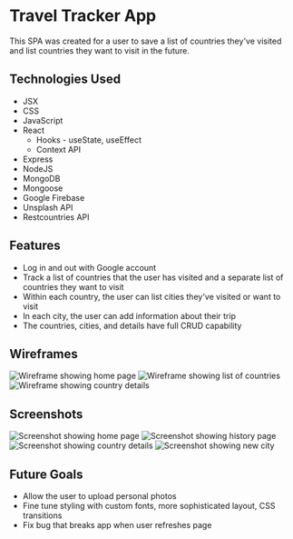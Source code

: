 # Travel Tracker App
This SPA was created for a user to save a list of countries they've visited and list countries they want to visit in the future. 

## Technologies Used
* JSX
* CSS
* JavaScript
* React
    * Hooks - useState, useEffect
    * Context API
* Express
* NodeJS
* MongoDB
* Mongoose
* Google Firebase
* Unsplash API
* Restcountries API

## Features
* Log in and out with Google account
* Track a list of countries that the user has visited and a separate list of countries they want to visit
* Within each country, the user can list cities they've visited or want to visit
* In each city, the user can add information about their trip
* The countries, cities, and details have full CRUD capability

## Wireframes
![Wireframe showing home page](./src/img/wireframe-homepage.png)
![Wireframe showing list of countries](./src/img/wireframe-countrygrid.png)
![Wireframe showing country details](./src/img/wireframe-countrydetails.png)

## Screenshots
![Screenshot showing home page](./src/img/homepage.png)
![Screenshot showing history page](./src/img/historypage.png)
![Screenshot showing country details](./src/img/countrydetails.png)
![Screenshot showing new city](./src/img/newcity.png)

## Future Goals
* Allow the user to upload personal photos
* Fine tune styling with custom fonts, more sophisticated layout, CSS transitions
* Fix bug that breaks app when user refreshes page